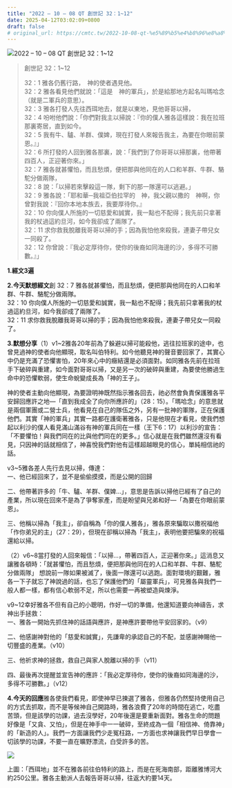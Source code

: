 ```yaml
---
title: "2022 – 10 – 08 QT 創世記 32：1~12"
date: 2025-04-12T03:02:09+0800
draft: false
# original_url: https://cmtc.tw/2022-10-08-qt-%e5%89%b5%e4%b8%96%e8%a8%98-32%ef%bc%9a112
---
```


![2022 – 10 – 08 QT 創世記 32：1\~12](/images/qt.jpg  "2022 – 10 – 08 QT 創世記 32：1\~12")

> 創世記 32：1\~12
>
> 32：1 雅各仍舊行路，　神的使者遇見他。  
> 32：2 雅各看見他們就說：「這是　神的軍兵」，於是給那地方起名叫瑪哈念（就是二軍兵的意思）。  
> 32：3 雅各打發人先往西珥地去，就是以東地，見他哥哥以掃，  
> 32：4 吩咐他們說：「你們對我主以掃說：『你的僕人雅各這樣說：我在拉班那裏寄居，直到如今。  
> 32：5 我有牛、驢、羊群、僕婢，現在打發人來報告我主，為要在你眼前蒙恩。』」  
> 32：6 所打發的人回到雅各那裏，說：「我們到了你哥哥以掃那裏，他帶著四百人，正迎著你來。」  
> 32：7 雅各就甚懼怕，而且愁煩，便把那與他同在的人口和羊群、牛群、駱駝分做兩隊，  
> 32：8 說：「以掃若來擊殺這一隊，剩下的那一隊還可以逃避。」  
> 32：9 雅各說：「耶和華─我祖亞伯拉罕的　神，我父親以撒的　神啊，你曾對我說：『回你本地本族去，我要厚待你。』  
> 32：10 你向僕人所施的一切慈愛和誠實，我一點也不配得；我先前只拿著我的杖過這約旦河，如今我卻成了兩隊了。  
> 32：11 求你救我脫離我哥哥以掃的手；因為我怕他來殺我，連妻子帶兒女一同殺了。  
> 32：12 你曾說：『我必定厚待你，使你的後裔如同海邊的沙，多得不可勝數。』」

**1.經文3遍**

**2.今天默想經文**創 32：7 雅各就甚懼怕，而且愁煩，便把那與他同在的人口和羊群、牛群、駱駝分做兩隊。  
32：10 你向僕人所施的一切慈愛和誠實，我一點也不配得；我先前只拿著我的杖過這約旦河，如今我卻成了兩隊了。  
32：11 求你救我脫離我哥哥以掃的手；因為我怕他來殺我，連妻子帶兒女一同殺了。

**3.默想分享**（1）v1\~2雅各20年前為了躲避以掃可能殺他，逃往拉班家的途中，也曾見過神的使者向他顯現，取名叫伯特利。如今他聽見神的聲音要回家了，其實心中仍是充滿了恐懼害怕，20年來心中的癥結還是必須面對。如同雅各先前在拉班手下破碎與重建，如今面對哥哥以掃，又是另一次的破碎與重建，為要使他勝過生命中的恐懼軟弱，使生命蛻變成長為「神的王子」。

神的使者主動向他顯現，為要證明神既然指示雅各回去，祂必然會負責保護雅各平安歸回應許之地—「直到我成全了向你所應許的」（28：15）。「瑪哈念」的意思就是兩個軍團或二營士兵，他看見在自己的隊伍之外，另有一批神的軍隊，正在保護他們。其實「神的軍兵」其實一路都在護衛著雅各，只是他現在才看見，使我們想起以利沙的僕人看見滿山滿谷有神的軍兵同在一樣（王下6：17）以利沙的宣告：「不要懼怕！與我們同在的比與他們同在的更多。」信心就是在我們雖然還沒有看見，只因神的話就相信了，神喜悅我們對他有這樣超越眼見的信心，單純相信祂的話。

v3\~5雅各差人先行去見以掃，傳達：  
一、他已經回來了，並不是偷偷摸摸，而是公開的回歸

二、他帶著許多的「牛、驢、羊群、僕婢…」，意思是告訴以掃他已經有了自己的產業，所以現在回來不是為了爭奪家產，而是盼望與兄弟和好—「為要在你眼前蒙恩」。

三、他稱以掃為「我主」，卻自稱為「你的僕人雅各」，雅各原來騙取以撒祝福他「作你弟兄的主」（27：29），但現在卻稱以掃為「我主」，表明他要把騙來的祝福還給以掃。

（2）v6\~8當打發的人回來報信：「以掃…，帶著四百人，正迎著你來。」這消息又讓雅各頓時：「就甚懼怕，而且愁煩，便把那與他同在的人口和羊群、牛群、駱駝分做兩隊」 想說前一隊如果被滅了，後面一隊還可以逃跑。面對環境的艱難，雅各一下子就忘了神說過的話，也忘了保護他們的「屬靈軍兵」，可見雅各與我們一般人都一樣，都有信心軟弱不足，所以也需要一再被塑造與煉淨。

v9\~12幸好雅各不但有自己的小聰明，作好一切的準備，他還知道要向神禱告，求神出手拯救：  
一、雅各一開始先抓住神的話語與應許，是神應許要帶他平安回家的。（v9）

二、他感謝神對他的「慈愛和誠實」，先謙卑的承認自己的不配，並感謝神賜他一切豐盛的產業。（v10）

三、他祈求神的拯救，救自己與家人脫離以掃的手（v11）

四、最後再次提醒並宣告神的應許：「我必定厚待你，使你的後裔如同海邊的沙，多得不可勝數。」（v12）

**4.今天的回應**雅各使我們看見，即使神早已揀選了雅各，但雅各仍然堅持使用自己的方式去抓取，而不是等候神自己開路時，雅各浪費了20年的時間在逃亡，吃盡苦頭，但是該學的功課，過去沒學好，20年後還是要重新面對。雅各生命的問題好像是「又貪、又怕」，但是在神手中一一破碎，至終成為一個「相信神、倚靠神」的「新造的人」。我們一方面讓我們少走冤枉路，一方面也求神讓我們早日學會一切該學的功課，不要一直在曠野漂流，白受許多的苦。

![](/images/from-seir-to-jabbok.gif)

上圖：「西珥地」並不在雅各前往伯特利的路上，而是在死海南部，距離雅博河大約250公里。雅各主動派人去報告哥哥以掃，往返大約要14天。
